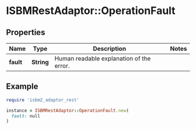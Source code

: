 # ISBMRestAdaptor::OperationFault

## Properties

| Name | Type | Description | Notes |
| ---- | ---- | ----------- | ----- |
| **fault** | **String** | Human readable explanation of the error. |  |

## Example

```ruby
require 'isbm2_adaptor_rest'

instance = ISBMRestAdaptor::OperationFault.new(
  fault: null
)
```

